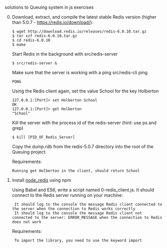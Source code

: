 solutions to Queuing system in js exercises
 
 0. Download, extract, and compile the latest stable Redis version (higher than 5.0.7 - https://redis.io/download/):

        $ wget http://download.redis.io/releases/redis-6.0.10.tar.gz
        $ tar xzf redis-6.0.10.tar.gz
        $ cd redis-6.0.10
        $ make

    Start Redis in the background with src/redis-server

        $ src/redis-server &

    Make sure that the server is working with a ping src/redis-cli ping

        PONG

    Using the Redis client again, set the value School for the key Holberton

        127.0.0.1:[Port]> set Holberton School
        OK
        127.0.0.1:[Port]> get Holberton
        "School"

    Kill the server with the process id of the redis-server (hint: use ps and grep)

        $ kill [PID_OF_Redis_Server]

    Copy the dump.rdb from the redis-5.0.7 directory into the root of the Queuing project.


    Requirements:

        Running get Holberton in the client, should return School

1. Install [node_redis](https://github.com/redis/node-redis) using npm

    Using Babel and ES6, write a script named 0-redis_client.js. It should connect to the Redis server running on your machine:

        It should log to the console the message Redis client connected to the server when the connection to Redis works correctly
        It should log to the console the message Redis client not connected to the server: ERROR_MESSAGE when the connection to Redis does not work

    Requirements:

        To import the library, you need to use the keyword import

    